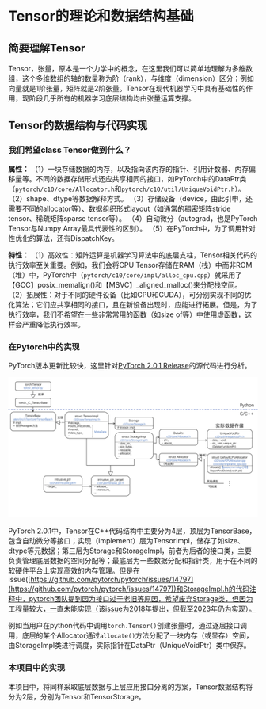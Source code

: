 # Tensor的理论和数据结构基础

## 简要理解Tensor

Tensor，张量，原本是一个力学中的概念，在这里我们可以简单地理解为多维数组，这个多维数组的轴的数量称为阶（rank），与维度（dimension）区分；例如向量就是1阶张量，矩阵就是2阶张量。Tensor在现代机器学习中具有基础性的作用，现阶段几乎所有的机器学习底层结构均由张量运算支撑。

## Tensor的数据结构与代码实现

### 我们希望class Tensor做到什么？

**属性：**
（1）一块存储数据的内存，以及指向该内存的指针、引用计数器、内存偏移量等。不同的数据存储形式还应共享相同的接口，如PyTorch中的DataPtr类（`pytorch/c10/core/Allocator.h`和`pytorch/c10/util/UniqueVoidPtr.h`）。
（2）shape、dtype等数据解释方式。
（3）存储设备（device，由此引申，还需要不同的allocator等）、数据组织形式layout（如通常的稠密矩阵stride tensor、稀疏矩阵sparse tensor等）。
（4）自动微分（autograd，也是PyTorch Tensor与Numpy Array最具代表性的区别）。
（5）在PyTorch中，为了调用针对性优化的算法，还有DispatchKey。

**特性：**
（1）高效性：矩阵运算是机器学习算法中的底层支柱，Tensor相关代码的执行效率至关重要。例如，我们会将CPU Tensor存储在RAM（栈）中而非ROM（堆）中，PyTorch中（`pytorch/c10/core/impl/alloc_cpu.cpp`）就采用了【GCC】posix_memalign()和【MSVC】_aligned_malloc()来分配栈空间。
（2）拓展性：对于不同的硬件设备（比如CPU和CUDA），可分别实现不同的优化算法；它们应共享相同的接口，且在新设备出现时，应能进行拓展。但是，为了执行效率，我们不希望在一些非常常用的函数（如size of等）中使用虚函数，这样会严重降低执行效率。

### 在Pytorch中的实现

PyTorch版本更新比较快，这里针对[PyTorch 2.0.1 Release](https://github.com/pytorch/pytorch/releases/tag/v2.0.1)的源代码进行分析。

![PyTorch中Tensor的数据结构](../pictures/1.1-PytorchTensorUML.jpg)

PyTorch 2.0.1中，Tensor在C++代码结构中主要分为4层，顶层为TensorBase，包含自动微分等接口；实现（implement）层为TensorImpl，储存了如size、dtype等元数据；第三层为Storage和StorageImpl，前者为后者的接口类，主要负责管理底层数据的空间分配等；最底层为一些数据分配和指针类，用于在不同的软硬件平台上实现高效的内存管理。但是在issue([https://github.com/pytorch/pytorch/issues/14797](https://github.com/pytorch/pytorch/issues/14797))和StorageImpl.h的代码注释中，pytorch团队提到因为接口过于老旧等原因，希望废弃Storage类，但因为工程量较大，一直未能实现（该issue为2018年提出，但截至2023年仍为实现）。

例如当用户在python代码中调用`torch.Tensor()`创建张量时，通过逐层接口调用，底层的某个Allocator通过`allocate()`方法分配了一块内存（或显存）空间，由StorageImpl类进行调度，实际指针在DataPtr（UniqueVoidPtr）类中保存。

### 本项目中的实现

本项目中，将同样采取底层数据与上层应用接口分离的方案，Tensor数据结构将分为2层，分别为Tensor和TensorStorage。
